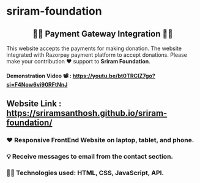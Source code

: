# sriram-foundation

<h2 align="center">✍🏽 Payment Gateway Integration 👨‍💻</h2>

<p>This website accepts the payments for making donation. The website integrated with Razorpay payment platform to accept donations. Please make your contribution ❤️ support to <b>Sriram Foundation</b>.</p>

#### Demonstration Video 📽️ : https://youtu.be/bt0TRCIZ7go?si=F4Now6vi90RFtNnJ

## Website Link : https://sriramsanthosh.github.io/sriram-foundation/ 

### ❤️ Responsive FrontEnd Website on laptop, tablet, and phone.
### 💡 Receive messages to email from the contact section.
### 🧑‍💻 Technologies used: HTML, CSS, JavaScript, API.
